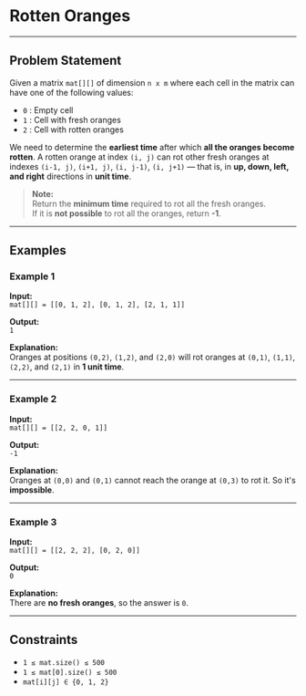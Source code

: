 # Rotten Oranges

---

## Problem Statement

Given a matrix `mat[][]` of dimension `n x m` where each cell in the matrix can have one of the following values:

- `0` : Empty cell  
- `1` : Cell with fresh oranges  
- `2` : Cell with rotten oranges  

We need to determine the **earliest time** after which **all the oranges become rotten**. A rotten orange at index `(i, j)` can rot other fresh oranges at indexes `(i-1, j)`, `(i+1, j)`, `(i, j-1)`, `(i, j+1)` — that is, in **up, down, left, and right** directions in **unit time**.

> **Note:**  
Return the **minimum time** required to rot all the fresh oranges.  
If it is **not possible** to rot all the oranges, return **-1**.

---

## Examples

### Example 1

**Input:**  
`mat[][] = [[0, 1, 2], [0, 1, 2], [2, 1, 1]]`

**Output:**  
`1`

**Explanation:**  
Oranges at positions `(0,2)`, `(1,2)`, and `(2,0)` will rot oranges at `(0,1)`, `(1,1)`, `(2,2)`, and `(2,1)` in **1 unit time**.

---

### Example 2

**Input:**  
`mat[][] = [[2, 2, 0, 1]]`

**Output:**  
`-1`

**Explanation:**  
Oranges at `(0,0)` and `(0,1)` cannot reach the orange at `(0,3)` to rot it. So it's **impossible**.

---

### Example 3

**Input:**  
`mat[][] = [[2, 2, 2], [0, 2, 0]]`

**Output:**  
`0`

**Explanation:**  
There are **no fresh oranges**, so the answer is `0`.

---

## Constraints

- `1 ≤ mat.size() ≤ 500`  
- `1 ≤ mat[0].size() ≤ 500`  
- `mat[i][j] ∈ {0, 1, 2}`
